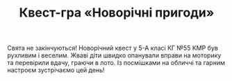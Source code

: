 ﻿---
title: Квест-гра «Новорічні пригоди»
---

Свята не закінчуються! Новорічний квест у 5-А класі КГ №55 КМР був рухливим і веселим. Жваві діти швидко опанували вправи на моторику та перевірили вдачу, граючи в лото. Із посмішками на обличчі та гарним настроєм зустрічаємо цей день!

<slideshow />
